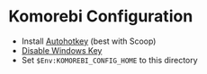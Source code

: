 # Komorebi Configuration

- Install [Autohotkey](https://www.autohotkey.com/) (best with Scoop)
- [Disable Windows Key](https://www.maketecheasier.com/disable-lock-screen-shortcut-key-windows/)
- Set `$Env:KOMOREBI_CONFIG_HOME` to this directory
